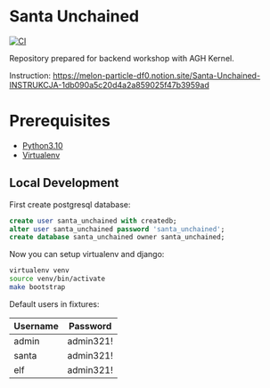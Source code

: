 # Santa Unchained

[![CI](https://github.com/deployed/santa-unchained/actions/workflows/backend.yml/badge.svg)](https://github.com/deployed/santa-unchained/actions)

Repository prepared for backend workshop with AGH Kernel.

Instruction:
https://melon-particle-df0.notion.site/Santa-Unchained-INSTRUKCJA-1db090a5c20d4a2a859025f47b3959ad

# Prerequisites

- [Python3.10](https://www.python.org/downloads/)
- [Virtualenv](https://virtualenv.pypa.io/en/latest/)

## Local Development

First create postgresql database:

```sql
create user santa_unchained with createdb;
alter user santa_unchained password 'santa_unchained';
create database santa_unchained owner santa_unchained;
```
Now you can setup virtualenv and django:
```bash
virtualenv venv
source venv/bin/activate
make bootstrap
```

Default users in fixtures:

| Username | Password  |
|----------|-----------|
| admin    | admin321! |
| santa    | admin321! |
| elf      | admin321! |
